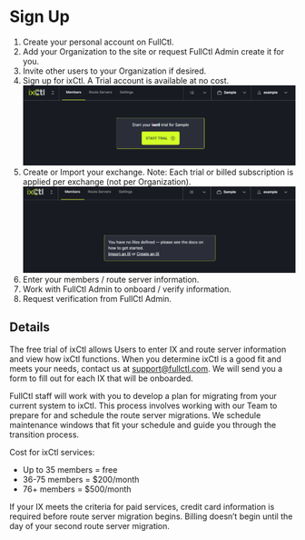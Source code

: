 # Sign Up

1. Create your personal account on FullCtl.
2. Add your Organization to the site or request FullCtl Admin create it for you.
3. Invite other users to your Organization if desired.
4. Sign up for ixCtl. A Trial account is available at no cost.
![](img/starttrial.png)
5. Create or Import your exchange. Note: Each trial or billed subscription is
   applied per exchange (not per Organization).
![](img/define.png)
6. Enter your members / route server information.
7. Work with FullCtl Admin to onboard / verify information.
8. Request verification from FullCtl Admin.

## Details
The free trial of ixCtl allows Users to enter IX and route server information and view how ixCtl functions. When you determine ixCtl is a good fit and meets your needs, contact us at <support@fullctl.com>. We will send you a form to fill out for each IX that will be onboarded. 

FullCtl staff will work with you to develop a plan for migrating from your current system to ixCtl. This process involves working with our Team to prepare for and schedule the route server migrations. We schedule maintenance windows that fit your schedule and guide you through the transition process. 

Cost for ixCtl services:
<ul>
<li>Up to 35 members = free</li>
<li>36-75 members = $200/month</li>
<li>76+ members = $500/month</li>
</ul>

If your IX meets the criteria for paid services, credit card information is required before route server migration begins. Billing doesn’t begin until the day of your second route server migration. 
